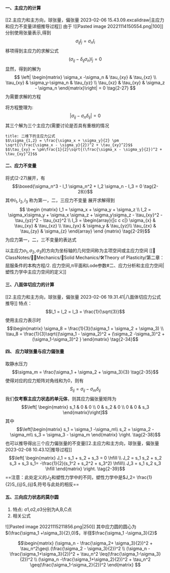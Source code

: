#### 一、主应力的计算
[[2.主应力和主方向，球张量，偏张量 2023-02-06 15.43.09.excalidraw|主应力和应力不变量详细推导过程]]
由于
![[Pasted image 20221114150554.png|100]]
分别使用张量表示,得到
$$\sigma_{ij} l_j = \sigma_n l_i$$
移项得到主应力的求解公式
$$(\sigma_{ij} - \delta_{ij} \sigma_n) l_{j} = 0 \tag{2-25}$$
显然，得到的解为
$$
\left| \begin{matrix} \sigma_x -\sigma_n & \tau_{xy} & \tau_{xz} \\
\tau_{xy} & \sigma_y-\sigma_n & \tau_{yz} \\ 
\tau_{xz} & \tau_{xy}  & \sigma_z - \sigma_n \end{matrix}\right|  = 0  
\tag{2-27} $$
为需要求解的方程

将方程整理为:  
$$| \sigma_{ij}-\sigma_n\delta_{ij}| = 0 \tag{2-27'}$$
其三个解为三个主应力(需要讨论是否具有重根的情况

```ad-note
title: 二维下的主应力公式
$$\sigma_{1,2} = \frac{\sigma_x + \sigma_y}{2} \pm \sqrt{(\frac{\sigma_x - \sigma_y}{2})^2 + \tau_{xy}^2}$$
$$\tau_{xy} = \pm\frac{1}{2}\sqrt{(\frac{\sigma_x - \sigma_y}{2})^2 + \tau_{xy}^2}$$
```

#### 二、应力不变量

将式(2-27)展开，有
$$\boxed{\sigma_n^3 - I_1 \sigma_n^2 + I_2 \sigma_n - I_3 = 0   \tag{2-28}}$$
其中$I_1, I_2, I_3$ 称为第一，二，三应力不变量
展开求解得到
$$ \begin {matrix}   I_1 = \sigma_x + \sigma_y + \sigma_z  \\
I_2 = \sigma_x\sigma_y + \sigma_x \sigma_z + \sigma_y\sigma_z - \tau_{xy}^2 - \tau_{yz}^2 - \tau_{xz}^2  \\
I_3 =  \begin{array}{|c c c|} 
\sigma_{x} & \tau_{xy} & \tau_{xz} \\ 
\tau_{yx} & \sigma_y & \tau_{yz}\\ 
\tau_{zx} & \tau_{zy} & \sigma_{z} \end{array}
\end {matrix}    \tag{2-29}$$
为应力第一，二，三不变量的表达式

以主应力$\sigma_1,\sigma_2,\sigma_3$的方向为坐标轴的几何空间称为主项空间或主应力空间
[[📘ClassNotes/👨‍🔧Mechanics/🕋Solid Mechanics/🛠️Theory of Plasticity/第二章：屈服条件的本构方程/2. 应力空间,π平面和Lode参数#二、应力分析和主应力空间|塑性力学中主应力空间的定义]]

#### 三、八面体切应力的计算
[[2.主应力和主方向，球张量，偏张量 2023-02-06 19.31.41|八面体切应力公式推导]]
特点：
$$l_1 = l_2 = l_3 = \frac{1}{\sqrt{3}}$$
使用主应力表示时
$$\begin{matrix} \sigma_8 = \frac{1}{3}(\sigma_1 + \sigma_2 + \sigma_3) \\
\tau_8 = \frac{1}{3}\sqrt{(\sigma_1 - \sigma_2)^2 + (\sigma_2 -\sigma_3)^2 + (\sigma_1-\sigma_3)^2 }   \end{matrix}  \tag{2-34}$$

#### 四、 应力球张量与应力偏张量
取静水压力
$$\sigma_m = \frac{\sigma_1 + \sigma_2 + \sigma_3}{3}  \tag{2-35}$$
使得对应的应力矩阵对角线和为0，则有
$$S_{ij} = \sigma_{ij} - \sigma_{m} \delta_{ij} \tag{2-36}$$
我们**仅考察主应力状态的单元体**，则其应力偏张量矩阵为
$$\left[ \begin{matrix}
s_1 & 0 & 0 \\
0 & s_2 & 0 \\
0 & 0 & s_3
\end{matrix}\right]$$
其中
$$\left[\begin{matrix}
s_1 = \sigma_1 -\sigma_m\\
s_2 = \sigma_2 -\sigma_m\\
s_3 = \sigma_3 - \sigma_m 
\end{matrix} \right. \tag{2-38}$$
也可以推导得出三个应力偏张量的不变量[[2.主应力和主方向，球张量，偏张量 2023-02-08 10.43.12|推导过程]]
$$\left[ \begin{matrix} 
J_1 = s_1 + s_2 + s_3 = 0 \hfill \\
J_2 = s_1 s_2 + s_2 s_3 + s_3 s_1= -\frac{1}{2}(s_1^2 + s_2^2 + s_3^2) \hfill\\
J_3 = s_1 s_2 s_3 \hfill
\end{matrix} \right. \tag{2-39}$$
==注意：此处定义的$J_2$和塑性力学中的不同，塑性力学中是$J_2= \frac{1}{2}S_{ij}S_{ij}$,符号与此处的相反==

#### 五、三向应力状态的莫尔圆
1. 特点: σ1,σ2,σ3分别为A,B,C点
2. 相关公式

![[Pasted image 20221115211856.png|250]]
其中应力圆的圆心为$(\frac{\sigma_1 +\sigma_3}{2},0)$，半径$\frac{\sigma_1 -\sigma_3}{2}$ 

$$\begin{matrix} 
(\sigma_n - \frac{\sigma_2+ \sigma_3}{2})^2 + \tau_n^2\geq\ (\frac{\sigma_2 - \sigma_3}{2})^2  \\ 
(\sigma_n - \frac{\sigma_1+\sigma_3}{2})^2 + \tau_n^2 \leq(\frac{\sigma_1-\sigma_3}{2})^2 \\
(\sigma_n -\frac{\sigma_1+\sigma_2}{2})^2 + \tau_n^2 \geq(\frac{\sigma_1-\sigma_2}{2})^2
\end{matrix} 
$$
